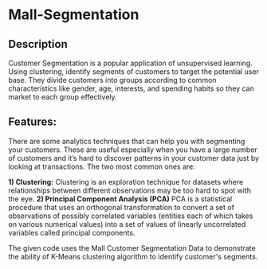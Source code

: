 # Mall-Segmentation
## **Description**
Customer Segmentation is a popular application of unsupervised learning. Using clustering, identify segments of customers to target the potential user base. They divide customers into groups according to common characteristics like gender, age, interests, and spending habits so they can market to each group  effectively.
## **Features:**
There are some analytics techniques that can help you with segmenting your customers. These are useful especially when you have a large number of customers and it’s hard to discover patterns in your customer data just by looking at transactions. The two most common ones are:

**1) Clustering:**
Clustering is an exploration technique for datasets where relationships between different observations may be too hard to spot with the eye.
**2) Principal Component Analysis (PCA)**
PCA is a statistical procedure that uses an orthogonal transformation to convert a set of observations of possibly correlated variables (entities each of which takes on various numerical values) into a set of values of linearly uncorrelated variables called principal components.

The given code uses the Mall Customer Segmentation Data to demonstrate the ability of K-Means clustering algorithm to identify customer's segments.
